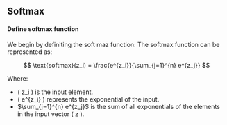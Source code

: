 ## Softmax

#### Define softmax function
We begin by definiting the soft maz function:
The softmax function can be represented as:

$$
\text{softmax}(z_i) = \frac{e^{z_i}}{\sum_{j=1}^{n} e^{z_j}}
$$

Where:

- \( z_i \) is the input element.
- \( e^{z_i} \) represents the exponential of the input.
- $\sum_{j=1}^{n} e^{z_j}$ is the sum of all exponentials of the elements in the input vector \( z \).
